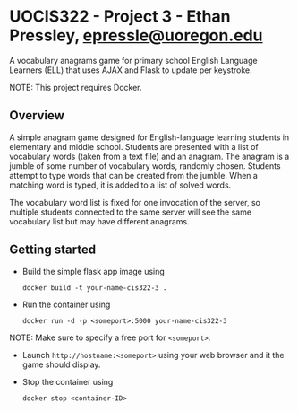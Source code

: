 # UOCIS322 - Project 3 - Ethan Pressley, epressle@uoregon.edu #
A vocabulary anagrams game for primary school English Language Learners (ELL) that uses AJAX and Flask to update per keystroke.

NOTE: This project requires Docker.

## Overview

A simple anagram game designed for English-language learning students in elementary and middle school. Students are presented with a list of vocabulary words (taken from a text file) and an anagram. The anagram is a jumble of some number of vocabulary words, randomly chosen. Students attempt to type words that can be created from the jumble. When a matching word is typed, it is added to a list of solved words.

The vocabulary word list is fixed for one invocation of the server, so multiple students connected to the same server will see the same vocabulary list but may have different anagrams.

## Getting started

* Build the simple flask app image using

  ```
  docker build -t your-name-cis322-3 .
  ```
* Run the container using

  ```
  docker run -d -p <someport>:5000 your-name-cis322-3
  ```
NOTE: Make sure to specify a free port for ```<someport>```.

* Launch `http://hostname:<someport>` using your web browser and it the game should display.

* Stop the container using

  ```
  docker stop <container-ID>
  ```
